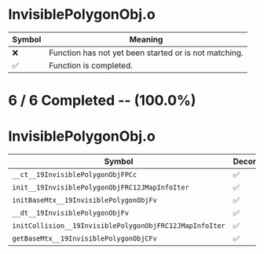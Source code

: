 # InvisiblePolygonObj.o
| Symbol | Meaning 
| ------------- | ------------- 
| :x: | Function has not yet been started or is not matching. 
| :white_check_mark: | Function is completed. 


# 6 / 6 Completed -- (100.0%)
# InvisiblePolygonObj.o
| Symbol | Decompiled? |
| ------------- | ------------- |
| `__ct__19InvisiblePolygonObjFPCc` | :white_check_mark: |
| `init__19InvisiblePolygonObjFRC12JMapInfoIter` | :white_check_mark: |
| `initBaseMtx__19InvisiblePolygonObjFv` | :white_check_mark: |
| `__dt__19InvisiblePolygonObjFv` | :white_check_mark: |
| `initCollision__19InvisiblePolygonObjFRC12JMapInfoIter` | :white_check_mark: |
| `getBaseMtx__19InvisiblePolygonObjCFv` | :white_check_mark: |
